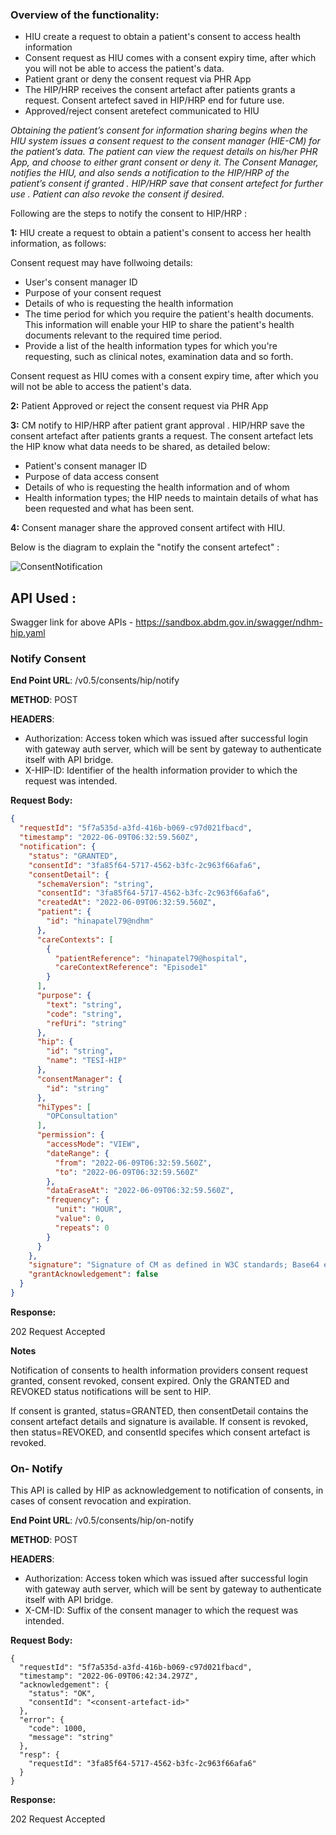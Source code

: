 



### Overview of the functionality:

- HIU create a request to obtain a patient's consent to access  health information
- Consent request as HIU comes with a consent expiry time, after which you will not be able to access the patient's data.
- Patient grant or deny the consent request via PHR App
- The HIP/HRP receives the consent artefact after patients grants a request. Consent artefect saved in HIP/HRP end for future use.
- Approved/reject consent aretefect communicated to HIU


*Obtaining the patient’s consent for information sharing begins when the HIU system issues a consent request to the consent manager (HIE-CM) for the patient’s data. The patient can view the request details on his/her PHR App, and choose to either grant consent or deny it. The Consent Manager, notifies the HIU, and also sends a notification to the HIP/HRP of the patient’s consent if granted . HIP/HRP save that consent artefect for further use . Patient can also revoke the consent if desired.*


Following are the steps to notify the consent to HIP/HRP :

 **1:** HIU create a request to obtain a patient's consent to access her health information, as follows: 

Consent request may have follwoing details:
- User's consent manager ID
- Purpose of your consent request
- Details of who is requesting the health information
- The time period for which you require the patient's health documents. This information will enable your HIP to share the patient's health documents relevant to the required time period.
- Provide a list of the health information types for which you're requesting, such as clinical notes, examination data and so forth.

Consent request as HIU comes with a consent expiry time, after which you will not be able to access the patient's data.

 **2:** Patient Approved or reject the consent request via PHR App

 **3:** CM notify to HIP/HRP after patient grant approval . HIP/HRP save the consent artefact after patients grants a request. The consent artefact lets the HIP know what data needs to be shared, as detailed below:

- Patient's consent manager ID
- Purpose of data access consent
- Details of who is requesting the health information and of whom
- Health information types; the HIP needs to maintain details of what has been requested and what has been sent.

 **4:** Consent manager share the approved consent artifect with HIU.

Below is the diagram to explain the "notify the consent artefect" : 

![ConsentNotification](../notify-consent.jpg)

## API Used :

Swagger link for above APIs - https://sandbox.abdm.gov.in/swagger/ndhm-hip.yaml 



###  Notify Consent

**End Point URL**: /v0.5/consents/hip/notify

**METHOD**: POST

**HEADERS**:
- Authorization: Access token which was issued after successful login with gateway auth server, which will be sent by gateway to authenticate itself with API bridge.
- X-HIP-ID: Identifier of the health information provider to which the request was intended.

**Request Body:**
```json
{
  "requestId": "5f7a535d-a3fd-416b-b069-c97d021fbacd",
  "timestamp": "2022-06-09T06:32:59.560Z",
  "notification": {
    "status": "GRANTED",
    "consentId": "3fa85f64-5717-4562-b3fc-2c963f66afa6",
    "consentDetail": {
      "schemaVersion": "string",
      "consentId": "3fa85f64-5717-4562-b3fc-2c963f66afa6",
      "createdAt": "2022-06-09T06:32:59.560Z",
      "patient": {
        "id": "hinapatel79@ndhm"
      },
      "careContexts": [
        {
          "patientReference": "hinapatel79@hospital",
          "careContextReference": "Episode1"
        }
      ],
      "purpose": {
        "text": "string",
        "code": "string",
        "refUri": "string"
      },
      "hip": {
        "id": "string",
        "name": "TESI-HIP"
      },
      "consentManager": {
        "id": "string"
      },
      "hiTypes": [
        "OPConsultation"
      ],
      "permission": {
        "accessMode": "VIEW",
        "dateRange": {
          "from": "2022-06-09T06:32:59.560Z",
          "to": "2022-06-09T06:32:59.560Z"
        },
        "dataEraseAt": "2022-06-09T06:32:59.560Z",
        "frequency": {
          "unit": "HOUR",
          "value": 0,
          "repeats": 0
        }
      }
    },
    "signature": "Signature of CM as defined in W3C standards; Base64 encoded",
    "grantAcknowledgement": false
  }
}

```

**Response:**

202	Request Accepted

**Notes**

Notification of consents to health information providers consent request granted, consent revoked, consent expired. Only the GRANTED and REVOKED status notifications will be sent to HIP.

If consent is granted, status=GRANTED, then consentDetail contains the consent artefact details and signature is available.
If consent is revoked, then status=REVOKED, and consentId specifes which consent artefact is revoked.

###  On- Notify 
This API is called by HIP as acknowledgement to notification of consents, in cases of consent revocation and expiration.

**End Point URL**: /v0.5/consents/hip/on-notify

**METHOD**: POST

**HEADERS**:
- Authorization: Access token which was issued after successful login with gateway auth server, which will be sent by gateway to authenticate itself with API bridge.
- X-CM-ID: Suffix of the consent manager to which the request was intended.

**Request Body:**
```
{
  "requestId": "5f7a535d-a3fd-416b-b069-c97d021fbacd",
  "timestamp": "2022-06-09T06:42:34.297Z",
  "acknowledgement": {
    "status": "OK",
    "consentId": "<consent-artefact-id>"
  },
  "error": {
    "code": 1000,
    "message": "string"
  },
  "resp": {
    "requestId": "3fa85f64-5717-4562-b3fc-2c963f66afa6"
  }
}
```
**Response:**

202	Request Accepted
